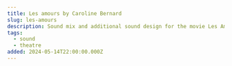```yaml
---
title: Les amours by Caroline Bernard
slug: les-amours
description: Sound mix and additional sound design for the movie Les Amours.
tags:
  - sound
  - theatre
added: 2024-05-14T22:00:00.000Z
---
```

